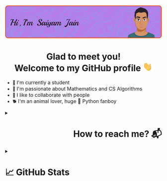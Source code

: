 ![Alt text](./resources/header.png)

<h1 align="center">Glad to meet you!<br>Welcome to my GitHub profile <img src="./resources/wave.gif" widht="30px" height="30px"></h1>
<ul>
    <li>🏢 <font size="3">I'm currently a student</font></li>
    <li>💜 <font size="3">I'm passionate about Mathematics and CS Algorithms</font></li>
    <li>🤝 <font size="3">I like to collaborate with people</font></li>
    <li>🐕 <font size="3">I'm an animal lover, huge 🐍 Python fanboy</font></li>
</ul>

<details>
    <summary><h1 align="right">How to reach me? 📬</h1></summary>
    <br>
    <ul>
        <li><a href="https://www.linkedin.com/in/saiyam-sandhir/"><img src="./resources/linkedin.png" height="30px" widht="30px"></a></li>
        <li><a href="https://twitter.com/saiyam_sandhir"><img src="./resources/twitter.png" height="30px" widht="30px"></a></li>
        <li><a href="https://github.com/saiyam-sandhir"><img src="./resources/github.png" height="30px" widht="30px"></a></li>
        <li><a href="mailto:saiyamsandhir@gmail.com"><img src="./resources/email.png" height="30px" widht="30px"></a></li>
    </ul>
</details>

<details>
    <summary><h1>📈 GitHub Stats</h1></summary>
    <br>
    <img src="https://github-readme-stats.vercel.app/api?username=saiyam-sandhir&show_icons=true&theme=radical" width="48%">
    <img src="https://github-readme-streak-stats.herokuapp.com/?user=saiyam-sandhir&theme=radical" width="48%">
</details>
